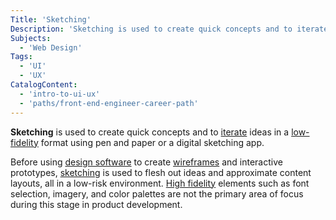 ```yaml
---
Title: 'Sketching'
Description: 'Sketching is used to create quick concepts and to iterate ideas in a low-fidelity format using pen and paper or a digital sketching app.'
Subjects:
  - 'Web Design'
Tags:
  - 'UI'
  - 'UX'
CatalogContent:
  - 'intro-to-ui-ux'
  - 'paths/front-end-engineer-career-path'
---
```


**Sketching** is used to create quick concepts and to [iterate](https://www.codecademy.com/resources/docs/uiux/iterative-process) ideas in a [low-fidelity](https://www.codecademy.com/resources/docs/uiux/low-fidelity) format using pen and paper or a digital sketching app.

Before using [design software](https://www.codecademy.com/resources/docs/uiux/design-software) to create [wireframes](https://www.codecademy.com/resources/docs/uiux/wireframe) and interactive prototypes, [sketching](https://www.codecademy.com/resources/docs/uiux/sketching) is used to flesh out ideas and approximate content layouts, all in a low-risk environment. [High fidelity](https://www.codecademy.com/resources/docs/uiux/high-fidelity) elements such as font selection, imagery, and color palettes are not the primary area of focus during this stage in product development.
